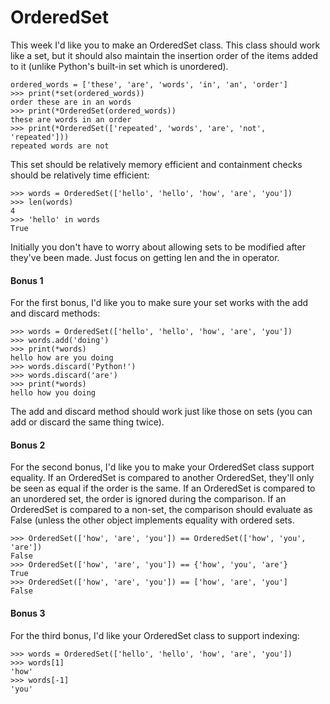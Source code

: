 # OrderedSet

This week I'd like you to make an OrderedSet class. This class should work like a set, but it should also maintain the insertion order of the items added to it (unlike Python's built-in set which is unordered).

    ordered_words = ['these', 'are', 'words', 'in', 'an', 'order']
    >>> print(*set(ordered_words))
    order these are in an words
    >>> print(*OrderedSet(ordered_words))
    these are words in an order
    >>> print(*OrderedSet(['repeated', 'words', 'are', 'not', 'repeated']))
    repeated words are not

This set should be relatively memory efficient and containment checks should be relatively time efficient:

    >>> words = OrderedSet(['hello', 'hello', 'how', 'are', 'you'])
    >>> len(words)
    4
    >>> 'hello' in words
    True

Initially you don't have to worry about allowing sets to be modified after they've been made. Just focus on getting len and the in operator.

#### Bonus 1

For the first bonus, I'd like you to make sure your set works with the add and discard methods:

    >>> words = OrderedSet(['hello', 'hello', 'how', 'are', 'you'])
    >>> words.add('doing')
    >>> print(*words)
    hello how are you doing
    >>> words.discard('Python!')
    >>> words.discard('are')
    >>> print(*words)
    hello how you doing

The add and discard method should work just like those on sets (you can add or discard the same thing twice).

#### Bonus 2

For the second bonus, I'd like you to make your OrderedSet class support equality. If an OrderedSet is compared to another OrderedSet, they'll only be seen as equal if the order is the same. If an OrderedSet is compared to an unordered set, the order is ignored during the comparison. If an OrderedSet is compared to a non-set, the comparison should evaluate as False (unless the other object implements equality with ordered sets.

    >>> OrderedSet(['how', 'are', 'you']) == OrderedSet(['how', 'you', 'are'])
    False
    >>> OrderedSet(['how', 'are', 'you']) == {'how', 'you', 'are'}
    True
    >>> OrderedSet(['how', 'are', 'you']) == ['how', 'are', 'you']
    False

#### Bonus 3

For the third bonus, I'd like your OrderedSet class to support indexing:

    >>> words = OrderedSet(['hello', 'hello', 'how', 'are', 'you'])
    >>> words[1]
    'how'
    >>> words[-1]
    'you'
